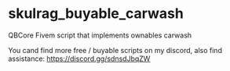 # skulrag_buyable_carwash
QBCore Fivem script that implements ownables carwash

You cand find more free / buyable scripts on my discord, also find assistance:
https://discord.gg/sdnsdJbqZW

